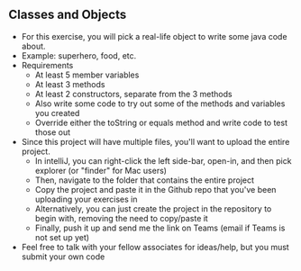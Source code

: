 ## Classes and Objects
- For this exercise, you will pick a real-life object to write some java code about. 
- Example: superhero, food, etc.
- Requirements
    - At least 5 member variables
    - At least 3 methods
    - At least 2 constructors, separate from the 3 methods
    - Also write some code to try out some of the methods and variables you created
    - Override either the toString or equals method and write code to test those out
- Since this project will have multiple files, you'll want to upload the entire project. 
    - In intelliJ, you can right-click the left side-bar, open-in, and then pick explorer (or "finder" for Mac users)
    - Then, navigate to the folder that contains the entire project
    - Copy the project and paste it in the Github repo that you've been uploading your exercises in
    - Alternatively, you can just create the project in the repository to begin with, removing the need to copy/paste it
    - Finally, push it up and send me the link on Teams (email if Teams is not set up yet)
- Feel free to talk with your fellow associates for ideas/help, but you must submit your own code